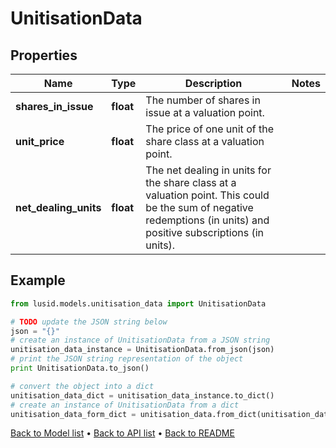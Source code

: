 # UnitisationData


## Properties
Name | Type | Description | Notes
------------ | ------------- | ------------- | -------------
**shares_in_issue** | **float** | The number of shares in issue at a valuation point. | 
**unit_price** | **float** | The price of one unit of the share class at a valuation point. | 
**net_dealing_units** | **float** | The net dealing in units for the share class at a valuation point. This could be the sum of negative redemptions (in units) and positive subscriptions (in units). | 

## Example

```python
from lusid.models.unitisation_data import UnitisationData

# TODO update the JSON string below
json = "{}"
# create an instance of UnitisationData from a JSON string
unitisation_data_instance = UnitisationData.from_json(json)
# print the JSON string representation of the object
print UnitisationData.to_json()

# convert the object into a dict
unitisation_data_dict = unitisation_data_instance.to_dict()
# create an instance of UnitisationData from a dict
unitisation_data_form_dict = unitisation_data.from_dict(unitisation_data_dict)
```
[Back to Model list](../README.md#documentation-for-models) &#8226; [Back to API list](../README.md#documentation-for-api-endpoints) &#8226; [Back to README](../README.md)


